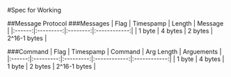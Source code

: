 #Spec for Working



##Message Protocol 
###Messages
|  Flag  | Timespamp |  Length  |    Message  |
|:------:|:---------:|:--------:|:------------:|
| 1 byte |  4 bytes  |  2 bytes | 2^16-1 bytes |

###Command
|  Flag  | Timespamp |  Command  |  Arg Length  |  Arguements  |
|:------:|:---------:|:---------:|:------------:|:------------:|
| 1 byte | 4 bytes   |  1 byte   |    2 bytes   | 2^16-1 bytes |




